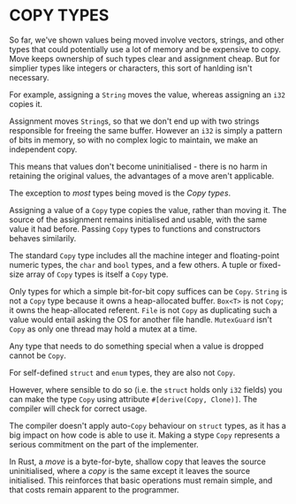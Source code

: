 # COPY TYPES

So far, we've shown values being moved involve vectors, strings, and other
types that could potentially use a lot of memory and be expensive to copy.
Move keeps ownership of such types clear and assignment cheap. But for
simplier types like integers or characters, this sort of hanlding isn't
necessary.

For example, assigning a `String` moves the value, whereas assigning an `i32`
copies it.

Assignment moves `String`s, so that we don't end up with two strings responsible
for freeing the same buffer. However an `i32` is simply a pattern of bits in
memory, so with no complex logic to maintain, we make an independent copy.

This means that values don't become uninitialised - there is no harm in
retaining the original values, the advantages of a move aren't applicable.

The exception to _most_ types being moved is the _Copy types_.

Assigning a value of a `Copy` type copies the value, rather than moving it.
The source of the assignment remains initialised and usable, with the same
value it had before. Passing `Copy` types to functions and constructors
behaves similarily.

The standard `Copy` type includes all the machine integer and floating-point
numeric types, the `char` and `bool` types, and a few others. A tuple or
fixed-size array of `Copy` types is itself a `Copy` type.

Only types for which a simple bit-for-bit copy suffices can be `Copy`. `String`
is not a `Copy` type because it owns a heap-allocated buffer. `Box<T>` is not
`Copy`; it owns the heap-allocated referent. `File` is not `Copy` as
duplicating such a value would entail asking the OS for another file handle.
`MutexGuard` isn't `Copy` as only one thread may hold a mutex at a time.

Any type that needs to do something special when a value is dropped cannot
be `Copy`.

For self-defined `struct` and `enum` types, they are also not `Copy`.

However, where sensible to do so (i.e. the `struct` holds only `i32` fields)
you can make the type `Copy` using attribute `#[derive(Copy, Clone)]`. The
compiler will check for correct usage.

The compiler doesn't apply auto-`Copy` behaviour on `struct` types, as it has
a big impact on how code is able to use it. Making a stype `Copy` represents
a serious commitment on the part of the implementer.

In Rust, a _move_ is a byte-for-byte, shallow copy that leaves the source
uninitialised, where a _copy_ is the same except it leaves the source
initialised. This reinforces that basic operations must remain simple, and 
that costs remain apparent to the programmer.
